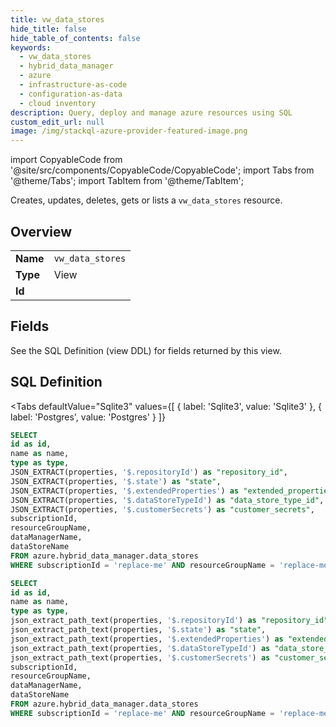 ```yaml
--- 
title: vw_data_stores
hide_title: false
hide_table_of_contents: false
keywords:
  - vw_data_stores
  - hybrid_data_manager
  - azure
  - infrastructure-as-code
  - configuration-as-data
  - cloud inventory
description: Query, deploy and manage azure resources using SQL
custom_edit_url: null
image: /img/stackql-azure-provider-featured-image.png
---
```


import CopyableCode from '@site/src/components/CopyableCode/CopyableCode';
import Tabs from '@theme/Tabs';
import TabItem from '@theme/TabItem';

Creates, updates, deletes, gets or lists a <code>vw_data_stores</code> resource.

## Overview
<table><tbody>
<tr><td><b>Name</b></td><td><code>vw_data_stores</code></td></tr>
<tr><td><b>Type</b></td><td>View</td></tr>
<tr><td><b>Id</b></td><td><CopyableCode code="azure.hybrid_data_manager.vw_data_stores" /></td></tr>
</tbody></table>

## Fields

See the SQL Definition (view DDL) for fields returned by this view.

## SQL Definition

<Tabs
defaultValue="Sqlite3"
values={[
{ label: 'Sqlite3', value: 'Sqlite3' },
{ label: 'Postgres', value: 'Postgres' }
]}
>
<TabItem value="Sqlite3">

```sql
SELECT
id as id,
name as name,
type as type,
JSON_EXTRACT(properties, '$.repositoryId') as "repository_id",
JSON_EXTRACT(properties, '$.state') as "state",
JSON_EXTRACT(properties, '$.extendedProperties') as "extended_properties",
JSON_EXTRACT(properties, '$.dataStoreTypeId') as "data_store_type_id",
JSON_EXTRACT(properties, '$.customerSecrets') as "customer_secrets",
subscriptionId,
resourceGroupName,
dataManagerName,
dataStoreName
FROM azure.hybrid_data_manager.data_stores
WHERE subscriptionId = 'replace-me' AND resourceGroupName = 'replace-me' AND dataManagerName = 'replace-me';
```

</TabItem>
<TabItem value="Postgres">

```sql
SELECT
id as id,
name as name,
type as type,
json_extract_path_text(properties, '$.repositoryId') as "repository_id",
json_extract_path_text(properties, '$.state') as "state",
json_extract_path_text(properties, '$.extendedProperties') as "extended_properties",
json_extract_path_text(properties, '$.dataStoreTypeId') as "data_store_type_id",
json_extract_path_text(properties, '$.customerSecrets') as "customer_secrets",
subscriptionId,
resourceGroupName,
dataManagerName,
dataStoreName
FROM azure.hybrid_data_manager.data_stores
WHERE subscriptionId = 'replace-me' AND resourceGroupName = 'replace-me' AND dataManagerName = 'replace-me';
```

</TabItem>
</Tabs>
